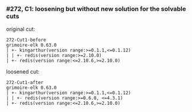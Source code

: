 ### #272, C1: loosening but without new solution for the solvable cuts
original cut:

```
272-Cut1-before
grimoire-elk 0.63.0
| +- kingarthur(version range:>=0.1.1,<=0.1.12)
| | +- redis(version range:>=2.10.0)
| +- redis(version range:<=2.10.6,>=2.10.0)
```




loosened cut:
```
272-Cut1-after
grimoire-elk 0.63.0
| +- kingarthur(version range:>=0.1.1,<=0.1.12)
| | +- redis(version range:>=0.6.0, <=4.3.1)
| +- redis(version range:<=2.10.6,>=2.10.0)
```





